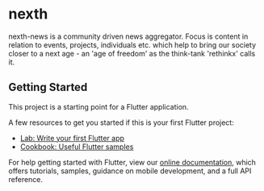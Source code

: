 # nexth

nexth-news is a community driven news aggregator.
Focus is content in relation to events, projects, individuals etc. which help to bring our society closer to a next age - an 'age of freedom' as the think-tank 'rethinkx' calls it.

## Getting Started

This project is a starting point for a Flutter application.

A few resources to get you started if this is your first Flutter project:

- [Lab: Write your first Flutter app](https://flutter.dev/docs/get-started/codelab)
- [Cookbook: Useful Flutter samples](https://flutter.dev/docs/cookbook)

For help getting started with Flutter, view our
[online documentation](https://flutter.dev/docs), which offers tutorials,
samples, guidance on mobile development, and a full API reference.
